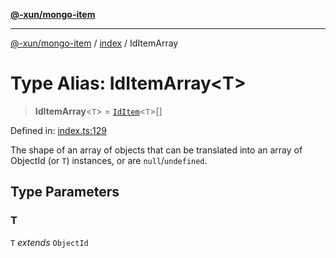 [**@-xun/mongo-item**](../../README.md)

***

[@-xun/mongo-item](../../README.md) / [index](../README.md) / IdItemArray

# Type Alias: IdItemArray\<T\>

> **IdItemArray**\<`T`\> = [`IdItem`](IdItem.md)\<`T`\>[]

Defined in: [index.ts:129](https://github.com/Xunnamius/mongo-utils/blob/5a4a5a72ee127a824372b4175e7a7f6ab5a03af4/packages/mongo-item/src/index.ts#L129)

The shape of an array of objects that can be translated into an array of
ObjectId (or `T`) instances, or are `null`/`undefined`.

## Type Parameters

### T

`T` *extends* `ObjectId`
